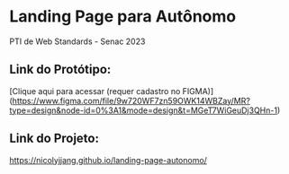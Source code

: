 # Landing Page para Autônomo
PTI de Web Standards - Senac 2023


## Link do Protótipo:
[Clique aqui para acessar (requer cadastro no FIGMA)] (https://www.figma.com/file/9w720WF7zn59OWK14WBZay/MR?type=design&node-id=0%3A1&mode=design&t=MGeT7WiGeuDj3QHn-1)

## Link do Projeto:
https://nicolyjjang.github.io/landing-page-autonomo/
